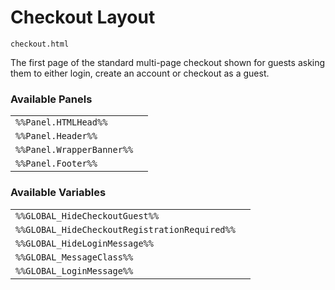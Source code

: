 # Checkout Layout

`checkout.html`

The first page of the standard multi-page checkout shown for guests asking them to either login, create an account or checkout as a guest.

### Available Panels
|||
|---|---|
| `%%Panel.HTMLHead%%` |
| `%%Panel.Header%%` |
| `%%Panel.WrapperBanner%%` |
| `%%Panel.Footer%%` |

### Available Variables
|||
|---|---|
| `%%GLOBAL_HideCheckoutGuest%%` |
| `%%GLOBAL_HideCheckoutRegistrationRequired%%` |
| `%%GLOBAL_HideLoginMessage%%` |
| `%%GLOBAL_MessageClass%%` |
| `%%GLOBAL_LoginMessage%%` |
